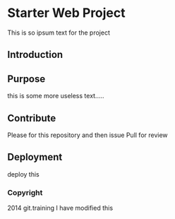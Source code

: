 # Starter Web Project
This is so ipsum text for the project
## Introduction

## Purpose
this is some more useless text.....
## Contribute
Please for this repository and then issue Pull for review
## Deployment
deploy this

### Copyright
2014 git.training
I have modified this
